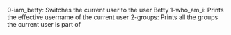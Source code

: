 0-iam_betty: Switches the current user to the user Betty
1-who_am_i: Prints the effective username of the current user
2-groups: Prints all the groups the current user is part of
